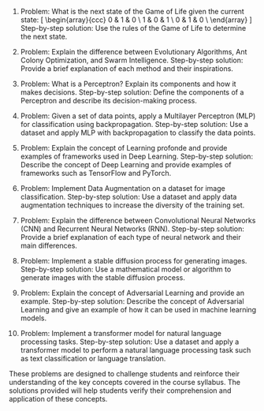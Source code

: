 1. Problem: What is the next state of the Game of Life given the current state:
   \[
   \begin{array}{ccc}
   0 & 1 & 0 \\
   1 & 0 & 1 \\
   0 & 1 & 0 \\
   \end{array}
   \]
   Step-by-step solution: Use the rules of the Game of Life to determine the next state.

2. Problem: Explain the difference between Evolutionary Algorithms, Ant Colony Optimization, and Swarm Intelligence.
   Step-by-step solution: Provide a brief explanation of each method and their inspirations.

3. Problem: What is a Perceptron? Explain its components and how it makes decisions.
   Step-by-step solution: Define the components of a Perceptron and describe its decision-making process.

4. Problem: Given a set of data points, apply a Multilayer Perceptron (MLP) for classification using backpropagation.
   Step-by-step solution: Use a dataset and apply MLP with backpropagation to classify the data points.

5. Problem: Explain the concept of Learning profonde and provide examples of frameworks used in Deep Learning.
   Step-by-step solution: Describe the concept of Deep Learning and provide examples of frameworks such as TensorFlow and PyTorch.

6. Problem: Implement Data Augmentation on a dataset for image classification.
   Step-by-step solution: Use a dataset and apply data augmentation techniques to increase the diversity of the training set.

7. Problem: Explain the difference between Convolutional Neural Networks (CNN) and Recurrent Neural Networks (RNN).
   Step-by-step solution: Provide a brief explanation of each type of neural network and their main differences.

8. Problem: Implement a stable diffusion process for generating images.
   Step-by-step solution: Use a mathematical model or algorithm to generate images with the stable diffusion process.

9. Problem: Explain the concept of Adversarial Learning and provide an example.
   Step-by-step solution: Describe the concept of Adversarial Learning and give an example of how it can be used in machine learning models.

10. Problem: Implement a transformer model for natural language processing tasks.
    Step-by-step solution: Use a dataset and apply a transformer model to perform a natural language processing task such as text classification or language translation.

These problems are designed to challenge students and reinforce their understanding of the key concepts covered in the course syllabus. The solutions provided will help students verify their comprehension and application of these concepts.